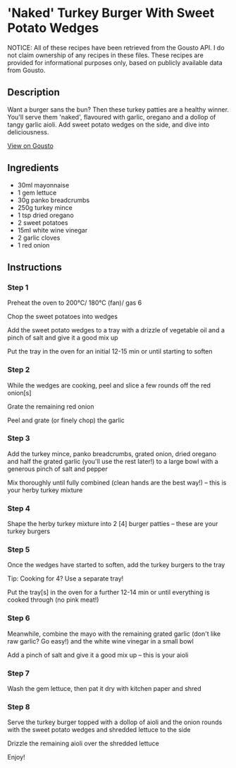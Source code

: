 # 'Naked' Turkey Burger With Sweet Potato Wedges

NOTICE: All of these recipes have been retrieved from the Gousto API. I do not claim ownership of any recipes in these files. These recipes are provided for informational purposes only, based on publicly available data from Gousto.

## Description

Want a burger sans the bun? Then these turkey patties are a healthy winner. You'll serve them 'naked', flavoured with garlic, oregano and a dollop of tangy garlic aioli. Add sweet potato wedges on the side, and dive into deliciousness.

[View on Gousto](https://www.gousto.co.uk/recipes/cookbook/herby-turkey-burgers-with-sweet-potato-wedges)

## Ingredients

- 30ml mayonnaise
- 1 gem lettuce
- 30g panko breadcrumbs
- 250g turkey mince
- 1 tsp dried oregano
- 2 sweet potatoes
- 15ml white wine vinegar 
- 2 garlic cloves
- 1 red onion

## Instructions


### Step 1

Preheat the oven to 200°C/ 180°C (fan)/ gas 6

Chop the sweet potatoes into wedges

Add the sweet potato wedges to a tray with a drizzle of vegetable oil and a pinch of salt and give it a good mix up

Put the tray in the oven for an initial 12-15 min or until starting to soften


### Step 2

While the wedges are cooking, peel and slice a few rounds off the red onion<span class="text-danger">[s]</span>

Grate the remaining red onion

Peel and grate (or finely chop) the garlic


### Step 3

Add the turkey mince, panko breadcrumbs, grated onion, dried oregano and half the grated garlic (you'll use the rest later!) to a large bowl with a generous pinch of salt and pepper

Mix thoroughly until fully combined (clean hands are the best way!) – this is your herby turkey mixture


### Step 4

Shape the herby turkey mixture into 2<span class="text-danger"> [4]</span> burger patties – these are your turkey burgers


### Step 5

Once the wedges have started to soften, add the turkey burgers to the tray

Tip: Cooking for 4? Use a separate tray!

Put the tray<span class="text-danger">[s]</span> in the oven for a further 12-14 min or until everything is cooked through (no pink meat!)


### Step 6

Meanwhile, combine the mayo with the remaining grated garlic (don't like raw garlic? Go easy!) and the white wine vinegar in a small bowl

Add a pinch of salt and give it a good mix up – this is your aioli


### Step 7

Wash the gem lettuce, then pat it dry with kitchen paper and shred

### Step 8

Serve the turkey burger topped with a dollop of aioli and the onion rounds with the sweet potato wedges and shredded lettuce to the side

Drizzle the remaining aioli over the shredded lettuce

Enjoy!

